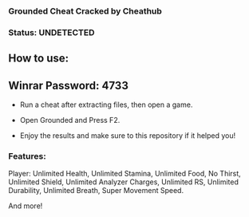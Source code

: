 ### Grounded Cheat Cracked by Cheathub

### Status: UNDETECTED

## How to use:

## Winrar Password: 4733

- Run a cheat after extracting files, then open a game.

- Open Grounded and Press F2.

- Enjoy the results and make sure to  this repository if it helped you!

### Features:

Player: Unlimited Health, Unlimited Stamina, Unlimited Food, No Thirst, Unlimited Shield, Unlimited Analyzer Charges, Unlimited RS, Unlimited Durability, Unlimited Breath, Super Movement Speed.

And more!